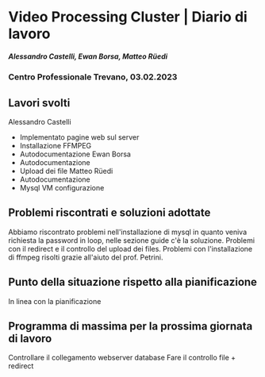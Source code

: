 # Video Processing Cluster | Diario di lavoro
##### Alessandro Castelli, Ewan Borsa, Matteo Rüedi
### Centro Professionale Trevano, 03.02.2023

## Lavori svolti

Alessandro Castelli
* Implementato pagine web sul server
* Installazione FFMPEG
* Autodocumentazione
Ewan Borsa
* Autodocumentazione
* Upload dei file
Matteo Rüedi
* Autodocumentazione
* Mysql VM configurazione


##  Problemi riscontrati e soluzioni adottate
Abbiamo riscontrato problemi nell'installazione di mysql in quanto veniva 
richiesta la password in loop, nelle sezione guide c'è la soluzione. Problemi con il redirect 
e il controllo del upload dei files. Problemi con l'installazione di ffmpeg risolti grazie 
all'aiuto del prof. Petrini.

##  Punto della situazione rispetto alla pianificazione
In linea con la pianificazione

## Programma di massima per la prossima giornata di lavoro
Controllare il collegamento webserver database
Fare il controllo file + redirect
